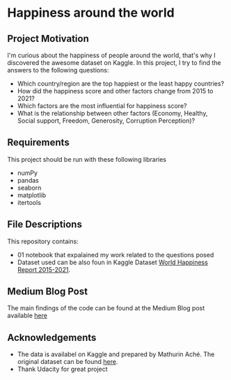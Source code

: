 # Happiness around the world 

## Project Motivation
I'm curious about the happiness of people around the world, that's why I discovered the awesome dataset on Kaggle. In this project, I try to find the answers to the following questions:
- Which country/region are the top happiest or the least happy countries?
- How did the happiness score and other factors change from 2015 to 2021?
- Which factors are the most influential for happiness score?
- What is the relationship between other factors (Economy, Healthy, Social support, Freedom, Generosity, Corruption Perception)?


## Requirements
This project should be run with these following libraries
- numPy
- pandas
- seaborn
- matplotlib
- itertools

## File Descriptions
This repository contains:
- 01 notebook that expalained my work related to the questions posed
- Dataset used can be also foun in Kaggle Dataset [World Happiness Report 2015-2021](https://www.kaggle.com/mathurinache/world-happiness-report-20152021). 

## Medium Blog Post
The main findings of the code can be found at the Medium Blog post available [here](https://medium.com/@nguyenduchuyvn/hapiness-around-the-world-441b7b115eff)

## Acknowledgements
- The data is availabel on Kaggle and prepared by Mathurin Aché. The original dataset can be found [here](https://www.kaggle.com/mathurinache/world-happiness-report-20152021). 
- Thank Udacity for great project 
